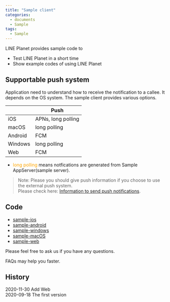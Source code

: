 ```yaml
---
title: "Sample client"
categories:
  - documents
  - Sample
tags:
  - Sample
---
```


LINE Planet provides sample code to 
* Test LINE Planet in a short time
* Show example codes of using LINE Planet

## Supportable push system

Application need to understand how to receive the notification to a callee.
It depends on the OS system. The sample client provides various options.

| | Push |
|---| ---|
| iOS | APNs, long polling |
| macOS | long polling |
| Android | FCM |
| Windows | long polling |
| Web | FCM |

* <span style="color:orange">long polling</span> means notfications are generated from Sample AppServer(sample server).

> Note: Please you should give push information if you choose to use the external push system.<br>
> Please check here: [Information to send push notifications]({{site.baseurl}}/documents/sample/sample-push/).

## Code
* [sample-ios](https://oss.navercorp.com/PlanetKit/sample-ios)
* [sample-android](https://oss.navercorp.com/PlanetKit/sample-android)
* [sample-windows](https://oss.navercorp.com/PlanetKit/sample-windows)
* [sample-macOS](https://oss.navercorp.com/PlanetKit/sample-macos)
* [sample-web](https://oss.navercorp.com/PlanetKit/sample-web)

Please feel free to ask us if you have any questions.

FAQs may help you faster.


## History
2020-11-30 Add Web <br>
2020-09-18 The first version <br>
